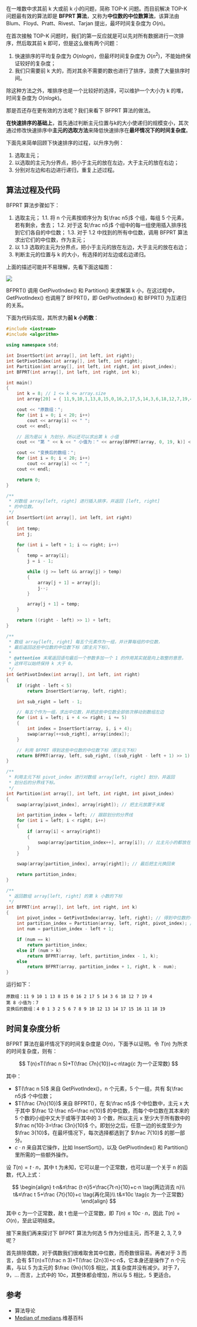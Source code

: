在一堆数中求其前 k 大或前 k 小的问题，简称 TOP-K 问题。而目前解决 TOP-K 问题最有效的算法即是 **BFPRT 算法**，又称为**中位数的中位数算法**，该算法由 Blum、Floyd、Pratt、Rivest、Tarjan 提出，最坏时间复杂度为 $O(n)$。

在首次接触 TOP-K 问题时，我们的第一反应就是可以先对所有数据进行一次排序，然后取其前 k 即可，但是这么做有两个问题：

1. 快速排序的平均复杂度为 $O(nlogn)$，但最坏时间复杂度为 $O(n^2)$，不能始终保证较好的复杂度；
2. 我们只需要前 k 大的，而对其余不需要的数也进行了排序，浪费了大量排序时间。

除这种方法之外，堆排序也是一个比较好的选择，可以维护一个大小为 k 的堆，时间复杂度为 $O(nlogk)$。

那是否还存在更有效的方法呢？我们来看下 BFPRT 算法的做法。

**在快速排序的基础上**，首先通过判断主元位置与k的大小使递归的规模变小，其次通过修改快速排序中**主元的选取方法**来降低快速排序在**最坏情况下的时间复杂度**。

下面先来简单回顾下快速排序的过程，以升序为例：

1. 选取主元；
2. 以选取的主元为分界点，把小于主元的放在左边，大于主元的放在右边；
3. 分别对左边和右边进行递归，重复上述过程。

## 算法过程及代码

BFPRT 算法步骤如下：

1. 选取主元；
  1.1. 将 n 个元素按顺序分为 $⌊\frac n5⌋$ 个组，每组 5 个元素，若有剩余，舍去；
  1.2. 对于这 $⌊\frac n5⌋$ 个组中的每一组使用插入排序找到它们各自的中位数；
  1.3. 对于 1.2 中找到的所有中位数，调用 BFPRT 算法求出它们的中位数，作为主元；
2. 以 1.3 选取的主元为分界点，把小于主元的放在左边，大于主元的放在右边；
3. 判断主元的位置与 k 的大小，有选择的对左边或右边递归。

上面的描述可能并不易理解，先看下面这幅图：

![](https://resource.ethsonliu.com/image/20180325_01.png)

BFPRT() 调用 GetPivotIndex() 和 Partition() 来求解第 k 小，在这过程中，GetPivotIndex() 也调用了 BFPRT()，即 GetPivotIndex() 和 BFPRT() 为互递归的关系。

下面为代码实现，其所求为**前 k 小的数**：

```c++
#include <iostream>
#include <algorithm>

using namespace std;

int InsertSort(int array[], int left, int right);
int GetPivotIndex(int array[], int left, int right);
int Partition(int array[], int left, int right, int pivot_index);
int BFPRT(int array[], int left, int right, int k);

int main()
{
	int k = 8; // 1 <= k <= array.size
	int array[20] = { 11,9,10,1,13,8,15,0,16,2,17,5,14,3,6,18,12,7,19,4 };

	cout << "原数组：";
	for (int i = 0; i < 20; i++)
		cout << array[i] << " ";
	cout << endl;

	// 因为是以 k 为划分，所以还可以求出第 k 小值
	cout << "第 " << k << " 小值为：" << array[BFPRT(array, 0, 19, k)] << endl;

	cout << "变换后的数组：";
	for (int i = 0; i < 20; i++)
		cout << array[i] << " ";
	cout << endl;

	return 0;
}

/**
 * 对数组 array[left, right] 进行插入排序，并返回 [left, right]
 * 的中位数。
 */
int InsertSort(int array[], int left, int right)
{
	int temp;
	int j;

	for (int i = left + 1; i <= right; i++)
	{
		temp = array[i];
		j = i - 1;

		while (j >= left && array[j] > temp)
        {
            array[j + 1] = array[j];
            j--;
        }

		array[j + 1] = temp;
	}

	return ((right - left) >> 1) + left;
}

/**
 * 数组 array[left, right] 每五个元素作为一组，并计算每组的中位数，
 * 最后返回这些中位数的中位数下标（即主元下标）。
 *
 * @attention 末尾返回语句最后一个参数多加一个 1 的作用其实就是向上取整的意思，
 * 这样可以始终保持 k 大于 0。
 */
int GetPivotIndex(int array[], int left, int right)
{
	if (right - left < 5)
		return InsertSort(array, left, right);

	int sub_right = left - 1;

	// 每五个作为一组，求出中位数，并把这些中位数全部依次移动到数组左边
	for (int i = left; i + 4 <= right; i += 5)
	{
		int index = InsertSort(array, i, i + 4);
		swap(array[++sub_right], array[index]);
	}

	// 利用 BFPRT 得到这些中位数的中位数下标（即主元下标）
	return BFPRT(array, left, sub_right, ((sub_right - left + 1) >> 1) + 1);
}

/**
 * 利用主元下标 pivot_index 进行对数组 array[left, right] 划分，并返回
 * 划分后的分界线下标。
 */
int Partition(int array[], int left, int right, int pivot_index)
{
	swap(array[pivot_index], array[right]); // 把主元放置于末尾

	int partition_index = left; // 跟踪划分的分界线
	for (int i = left; i < right; i++)
	{
		if (array[i] < array[right])
		{
			swap(array[partition_index++], array[i]); // 比主元小的都放在左侧
		}
	}

	swap(array[partition_index], array[right]); // 最后把主元换回来

	return partition_index;
}

/**
 * 返回数组 array[left, right] 的第 k 小数的下标
 */
int BFPRT(int array[], int left, int right, int k)
{
	int pivot_index = GetPivotIndex(array, left, right); // 得到中位数的中位数下标（即主元下标）
	int partition_index = Partition(array, left, right, pivot_index); // 进行划分，返回划分边界
	int num = partition_index - left + 1;

	if (num == k)
		return partition_index;
	else if (num > k)
		return BFPRT(array, left, partition_index - 1, k);
	else
		return BFPRT(array, partition_index + 1, right, k - num);
}
```

运行如下：

```plaintext
原数组：11 9 10 1 13 8 15 0 16 2 17 5 14 3 6 18 12 7 19 4
第 8 小值为：7
变换后的数组：4 0 1 3 2 5 6 7 8 9 10 12 13 14 17 15 16 11 18 19
```

## 时间复杂度分析

BFPRT 算法在最坏情况下的时间复杂度是 $O(n)$，下面予以证明。令 $T(n)$ 为所求的时间复杂度，则有：

$$
T(n)≤T(\frac n 5)+T(\frac {7n}{10})+c⋅n\tag{c 为一个正常数}
$$

其中：

- $T(\frac n 5)$ 来自 GetPivotIndex()，n 个元素，5 个一组，共有 $⌊\frac n5⌋$ 个中位数；
- $T(\frac {7n}{10})$ 来自 BFPRT()，在 $⌊\frac n5⌋$ 个中位数中，主元 x 大于其中 $\frac 12⋅\frac n5=\frac n{10}$ 的中位数，而每个中位数在其本来的 5 个数的小组中又大于或等于其中的 3 个数，所以主元 x 至少大于所有数中的 $\frac n{10}⋅3=\frac {3n}{10}$ 个。即划分之后，任意一边的长度至少为 $\frac 3{10}$，在最坏情况下，每次选择都选到了 $\frac 7{10}$ 的那一部分。
- $c⋅n$ 来自其它操作，比如 InsertSort()，以及 GetPivotIndex() 和 Partition() 里所需的一些额外操作。

设 $T(n)=t⋅n$，其中 t 为未知，它可以是一个正常数，也可以是一个关于 n 的函数，代入上式：

$$
\begin{align}
t⋅n&≤\frac {t⋅n}5+\frac{7t⋅n}{10}+c⋅n \tag{两边消去 n}\\
t&≤\frac t 5+\frac {7t}{10}+c \tag{再化简}\\
t&≤10c \tag{c 为一个正常数}
\end{align}
$$

其中 c 为一个正常数，故 t 也是一个正常数，即 $T(n)≤10c⋅n$，因此 $T(n)=O(n)$，至此证明结束。

接下来我们再来探讨下 BFPRT 算法为何选 5 作为分组主元，而不是 2, 3, 7, 9 呢？

首先排除偶数，对于偶数我们很难取舍其中位数，而奇数很容易。再者对于 3 而言，会有 $T(n)≤T(\frac n 3)+T(\frac {2n}3)+c⋅n$，它本身还是操作了 n 个元素，与以 5 为主元的 $\frac {9n}{10}$ 相比，其复杂度并没有减少。对于 7，9，... 而言，上式中的 10c，其整体都会增加，所以与 5 相比，5 更适合。

## 参考

- 算法导论
- [Median of medians](https://en.wikipedia.org/wiki/Median_of_medians).维基百科

